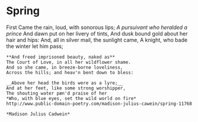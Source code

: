  # Spring
    
   First Came the rain, loud, with sonorous lips;
    _A pursuivant who heralded a prince_
    And dawn put on her livery of tints,
    And dusk bound gold about her hair and hips:
    And, all in silver mail, the sunlight came,
    A knight, who bade the winter let him pass;
    
    **And freed imprisoned beauty, naked as**
    The Court of Love, in all her wildflower shame.
    And so she came, in breeze-borne loveliness,
    Across the hills; and heav'n bent down to bless:
    
    __Above her head the birds were as a lyre;__
    And at her feet, like some strong worshipper,
    The shouting water pæn'd praise of her
    *Who, with blue eyes, set the wild world on fire*
    http://www.public-domain-poetry.com/madison-julius-cawein/spring-11768
    
    *Madison Julius Cadwein*
